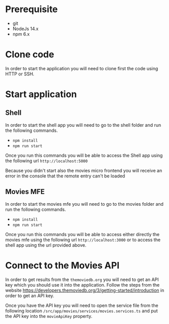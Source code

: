# Prerequisite

- git
- NodeJs 14.x
- npm 6.x

# Clone code

In order to start the application you will need to clone first the code using HTTP or SSH. 

# Start application
## Shell

In order to start the shell app you will need to go to the shell folder and run the following commands.

- `npm install`
- `npm run start`

Once you run this commands you will be able to access the Shell app using the following url `http://localhost:5000`

Because you didn't start also the movies micro frontend you will receive an error in the console that the remote entry can't be loaded

## Movies MFE

In order to start the movies mfe you will need to go to the movies folder and run the following commands.

- `npm install`
- `npm run start`

Once you run this commands you will be able to access either directly the movies mfe using the following url `http://localhost:3000` or to access the shell app using the url provided above.

# Connect to the Movies API

In order to get results from the `themoviedb.org` you will need to get an API key which you should use it into the application. Follow the steps from the website https://developers.themoviedb.org/3/getting-started/introduction in order to get an API key.

Once you have the API key you will need to open the service file from the following location `/src/app/movies/services/movies.services.ts` and put the API key into the `movieApiKey` property.